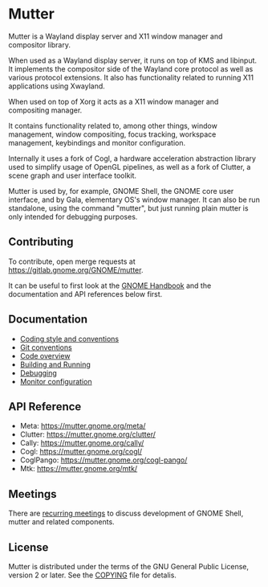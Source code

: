# Mutter

Mutter is a Wayland display server and X11 window manager and compositor library.

When used as a Wayland display server, it runs on top of KMS and libinput. It
implements the compositor side of the Wayland core protocol as well as various
protocol extensions. It also has functionality related to running X11
applications using Xwayland.

When used on top of Xorg it acts as a X11 window manager and compositing manager.

It contains functionality related to, among other things, window management,
window compositing, focus tracking, workspace management, keybindings and
monitor configuration.

Internally it uses a fork of Cogl, a hardware acceleration abstraction library
used to simplify usage of OpenGL pipelines, as well as a fork of Clutter, a
scene graph and user interface toolkit.

Mutter is used by, for example, GNOME Shell, the GNOME core user interface, and
by  Gala, elementary OS's window manager. It can also be run standalone, using
the  command "mutter", but just running plain mutter is only intended for
debugging purposes.

## Contributing

To contribute, open merge requests at https://gitlab.gnome.org/GNOME/mutter.

It can be useful to first look at the
[GNOME Handbook](https://handbook.gnome.org/development.html) and the
documentation and API references below first.

## Documentation

- [Coding style and conventions](doc/coding-style.md)
- [Git conventions](doc/git-conventions.md)
- [Code overview](doc/code-overview.md)
- [Building and Running](doc/building-and-running.md)
- [Debugging](doc/debugging.md)
- [Monitor configuration](doc/monitor-configuration.md)

## API Reference

- Meta: <https://mutter.gnome.org/meta/>
- Clutter: <https://mutter.gnome.org/clutter/>
- Cally: <https://mutter.gnome.org/cally/>
- Cogl: <https://mutter.gnome.org/cogl/>
- CoglPango: <https://mutter.gnome.org/cogl-pango/>
- Mtk: <https://mutter.gnome.org/mtk/>

## Meetings

There are [recurring meetings](https://hedgedoc.gnome.org/s/ymP_L5MUs) to
discuss development of GNOME Shell, mutter and related components.

## License

Mutter is distributed under the terms of the GNU General Public License,
version 2 or later. See the [COPYING][license] file for detalis.

[bug-tracker]: https://gitlab.gnome.org/GNOME/mutter/issues
[license]: COPYING
